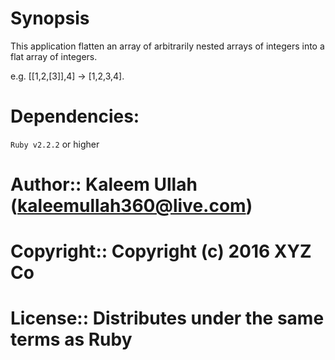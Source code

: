 # Synopsis

This application flatten an array of arbitrarily nested arrays of integers into a flat array of integers.

e.g. [[1,2,[3]],4] -> [1,2,3,4].

# Dependencies:

`Ruby v2.2.2` or higher
  
# Author::    Kaleem Ullah  (kaleemullah360@live.com)
# Copyright:: Copyright (c) 2016 XYZ Co
# License::   Distributes under the same terms as Ruby
